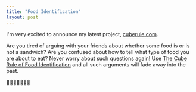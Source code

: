 ```yaml
---
title: "Food Identification"
layout: post
---
```

I'm very excited to announce my latest project, [cuberule.com](http://cuberule.com).

Are you tired of arguing with your friends about whether some food is or is not a sandwich? Are you confused about how to tell what type of food you are about to eat? Never worry about such questions again! Use [The Cube Rule of Food Identification](http://cuberule.com) and all such arguments will fade away into the past.

🍞🥪🌮🌯🥙🥟🥗
